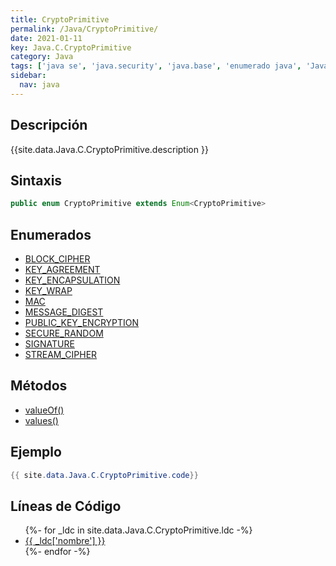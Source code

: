 ```yaml
---
title: CryptoPrimitive
permalink: /Java/CryptoPrimitive/
date: 2021-01-11
key: Java.C.CryptoPrimitive
category: Java
tags: ['java se', 'java.security', 'java.base', 'enumerado java', 'Java 1.7']
sidebar: 
  nav: java
---
```


## Descripción
{{site.data.Java.C.CryptoPrimitive.description }}

## Sintaxis
~~~java
public enum CryptoPrimitive extends Enum<CryptoPrimitive>
~~~

## Enumerados
* [BLOCK_CIPHER](/Java/CryptoPrimitive/BLOCK_CIPHER)
* [KEY_AGREEMENT](/Java/CryptoPrimitive/KEY_AGREEMENT)
* [KEY_ENCAPSULATION](/Java/CryptoPrimitive/KEY_ENCAPSULATION)
* [KEY_WRAP](/Java/CryptoPrimitive/KEY_WRAP)
* [MAC](/Java/CryptoPrimitive/MAC)
* [MESSAGE_DIGEST](/Java/CryptoPrimitive/MESSAGE_DIGEST)
* [PUBLIC_KEY_ENCRYPTION](/Java/CryptoPrimitive/PUBLIC_KEY_ENCRYPTION)
* [SECURE_RANDOM](/Java/CryptoPrimitive/SECURE_RANDOM)
* [SIGNATURE](/Java/CryptoPrimitive/SIGNATURE)
* [STREAM_CIPHER](/Java/CryptoPrimitive/STREAM_CIPHER)

## Métodos
* [valueOf()](/Java/CryptoPrimitive/valueOf)
* [values()](/Java/CryptoPrimitive/values)

## Ejemplo
~~~java
{{ site.data.Java.C.CryptoPrimitive.code}}
~~~

## Líneas de Código
<ul>
{%- for _ldc in site.data.Java.C.CryptoPrimitive.ldc -%}
   <li>
       <a href="{{_ldc['url'] }}">{{ _ldc['nombre'] }}</a>
   </li>
{%- endfor -%}
</ul>
